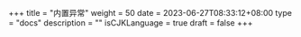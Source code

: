 +++
title = "内置异常"
weight = 50
date = 2023-06-27T08:33:12+08:00
type = "docs"
description = ""
isCJKLanguage = true
draft = false
+++